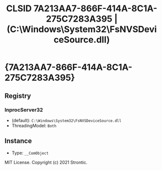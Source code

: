 ﻿---
title: "CLSID 7A213AA7-866F-414A-8C1A-275C7283A395 | (C:\\Windows\\System32\\FsNVSDeviceSource.dll)"
excerpt: What is COM-Object CLSID 7A213AA7-866F-414A-8C1A-275C7283A395?
---

# {7A213AA7-866F-414A-8C1A-275C7283A395}


## Registry


### InprocServer32

* (default): `C:\Windows\System32\FsNVSDeviceSource.dll`
* ThreadingModel: `Both`

## Instance

* Type: `__ComObject`

MIT License. Copyright (c) 2021 Strontic.


